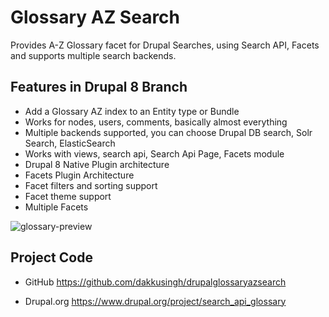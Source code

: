 # Glossary AZ Search

Provides A-Z Glossary facet for Drupal Searches, using Search API, Facets and supports multiple search backends.


## Features in Drupal 8 Branch

* Add a Glossary AZ index to an Entity type or Bundle
* Works for nodes, users, comments, basically almost everything
* Multiple backends supported, you can choose Drupal DB search, Solr Search, ElasticSearch
* Works with views, search api, Search Api Page, Facets module
* Drupal 8 Native Plugin architecture
* Facets Plugin Architecture
* Facet filters and sorting support
* Facet theme support
* Multiple Facets


![glossary-preview](https://www.drupal.org/files/Screen%20Shot%202015-11-04%20at%2022.55.08.png)


## Project Code

* GitHub
https://github.com/dakkusingh/drupalglossaryazsearch

* Drupal.org
https://www.drupal.org/project/search_api_glossary
